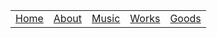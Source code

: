 |       |       |       |       |       |
| :---: | :---: | :---: | :---: | :---: |
| [Home](index.html) | [About](about.html) | [Music](music.html) | [Works](works.html) | [Goods](goods.html) | [Events](events.html) |
